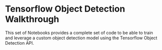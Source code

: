 # Tensorflow Object Detection Walkthrough
<p>This set of Notebooks provides a complete set of code to be able to train and leverage a custom object detection model using the Tensorflow Object Detection API. 
